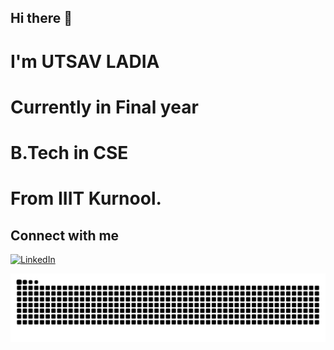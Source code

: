## Hi there 👋

# I'm UTSAV LADIA
# Currently in Final year
# B.Tech in CSE
# From IIIT Kurnool.

## Connect with me
[![LinkedIn](https://img.shields.io/badge/LinkedIn-0077B5?style=for-the-badge&logo=linkedin&logoColor=white)](https://www.linkedin.com/in/utsav-ladia)



![Snake animation](https://github.com/Utsavladia/Utsavladia/blob/output/github-contribution-grid-snake.svg)

<!--
**Utsavladia/Utsavladia** is a ✨ _special_ ✨ repository because its `README.md` (this file) appears on your GitHub profile.

Here are some ideas to get you started:

- 🔭 I’m currently working on ...
- 🌱 I’m currently learning ...
- 👯 I’m looking to collaborate on ...
- 🤔 I’m looking for help with ...
- 💬 Ask me about ...
- 📫 How to reach me: ...
- 😄 Pronouns: ...
- ⚡ Fun fact: ...
-->
